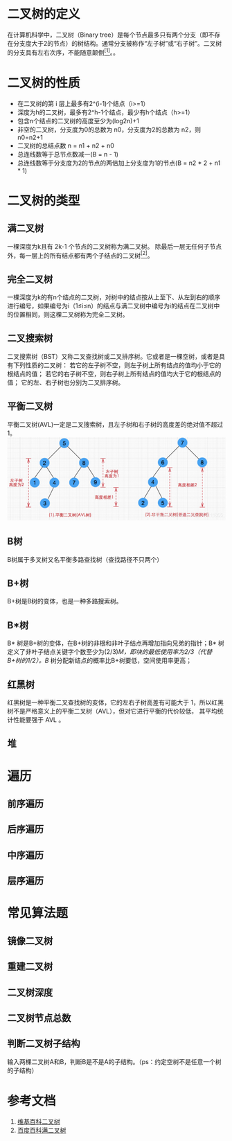 # 二叉树的定义

在计算机科学中，二叉树（Binary tree）是每个节点最多只有两个分支（即不存在分支度大于2的节点）的树结构。通常分支被称作“左子树”或“右子树”。二叉树的分支具有左右次序，不能随意颠倒[<sup>[1]</sup>](#参考文档)。。

# 二叉树的性质

- 在二叉树的第 i 层上最多有2^(i-1)个结点（i>=1）
- 深度为h的二叉树，最多有2^h-1个结点，最少有h个结点（h>=1）
- 包含n个结点的二叉树的高度至少为(log2n)+1
- 非空的二叉树，分支度为0的总数为 n0，分支度为2的总数为 n2，则n0=n2+1
- 二叉树的总结点数 n = n1 + n2 + n0
- 总连线数等于总节点数减一(B = n - 1)
- 总连线数等于分支度为2的节点的两倍加上分支度为1的节点(B = n2 * 2 + n1 * 1)

# 二叉树的类型

## 满二叉树

一棵深度为k且有 2k-1 个节点的二叉树称为满二叉树。
除最后一层无任何子节点外，每一层上的所有结点都有两个子结点的二叉树[<sup>[2]</sup>](#参考文档)。

## 完全二叉树

一棵深度为k的有n个结点的二叉树，对树中的结点按从上至下、从左到右的顺序进行编号，如果编号为i（1≤i≤n）的结点与满二叉树中编号为i的结点在二叉树中的位置相同，则这棵二叉树称为完全二叉树。

## 二叉搜索树

二叉搜索树（BST）又称二叉查找树或二叉排序树。它或者是一棵空树，或者是具有下列性质的二叉树： 若它的左子树不空，则左子树上所有结点的值均小于它的根结点的值； 若它的右子树不空，则右子树上所有结点的值均大于它的根结点的值； 它的左、右子树也分别为二叉排序树。

## 平衡二叉树

平衡二叉树(AVL)一定是二叉搜索树，且左子树和右子树的高度差的绝对值不超过1。
![平衡二叉树](../../assets/ranuts/tree/balanceTree.png)

## B树

B树属于多叉树又名平衡多路查找树（查找路径不只两个）

## B+树

B+树是B树的变体，也是一种多路搜索树。
## B*树

B* 树是B+树的变体，在B+树的非根和非叶子结点再增加指向兄弟的指针；B* 树定义了非叶子结点关键字个数至少为(2/3)*M，即块的最低使用率为2/3（代替B+树的1/2）。B* 树分配新结点的概率比B+树要低，空间使用率更高；

## 红黑树

红黑树是一种平衡二叉查找树的变体，它的左右子树高差有可能大于 1，所以红黑树不是严格意义上的平衡二叉树（AVL），但对它进行平衡的代价较低， 其平均统计性能要强于 AVL 。

## 堆


# 遍历

## 前序遍历

## 后序遍历

## 中序遍历

## 层序遍历

# 常见算法题

## 镜像二叉树

## 重建二叉树

## 二叉树深度

## 二叉树节点总数

## 判断二叉树子结构

输入两棵二叉树A和B，判断B是不是A的子结构。（ps：约定空树不是任意一个树的子结构）

# 参考文档

1. [维基百科二叉树](https://zh.wikipedia.org/wiki/%E4%BA%8C%E5%8F%89%E6%A0%91)
2. [百度百科满二叉树](https://baike.baidu.com/item/满二叉树/7773283)